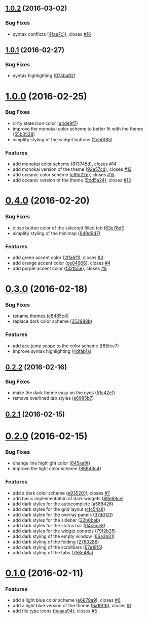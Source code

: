 <a name="1.0.2"></a>
## [1.0.2](https://github.com/oivva/otto/compare/v1.0.1...v1.0.2) (2016-03-02)


### Bug Fixes

* syntax conflicts ([4fae7c1](https://github.com/oivva/otto/commit/4fae7c1)), closes [#16](https://github.com/oivva/otto/issues/16)



<a name="1.0.1"></a>
## [1.0.1](https://github.com/oivva/otto/compare/v1.0.0...v1.0.1) (2016-02-27)


### Bug Fixes

* syntax highlighting ([074ba02](https://github.com/oivva/otto/commit/074ba02))



<a name="1.0.0"></a>
# [1.0.0](https://github.com/oivva/otto/compare/v0.4.0...v1.0.0) (2016-02-25)


### Bug Fixes

* dirty state icon color ([a4de9f7](https://github.com/oivva/otto/commit/a4de9f7))
* improve the monokai color scheme to better fit with the theme ([55b3538](https://github.com/oivva/otto/commit/55b3538))
* simplify styling of the widget buttons ([2eb0f85](https://github.com/oivva/otto/commit/2eb0f85))

### Features

* add monokai color scheme ([813745d](https://github.com/oivva/otto/commit/813745d)), closes [#14](https://github.com/oivva/otto/issues/14)
* add monokai version of the theme ([92e57cd](https://github.com/oivva/otto/commit/92e57cd)), closes [#12](https://github.com/oivva/otto/issues/12)
* add oceanic color scheme ([c8fe22e](https://github.com/oivva/otto/commit/c8fe22e)), closes [#15](https://github.com/oivva/otto/issues/15)
* add oceanic version of the theme ([9dd5a24](https://github.com/oivva/otto/commit/9dd5a24)), closes [#13](https://github.com/oivva/otto/issues/13)



<a name="0.4.0"></a>
# [0.4.0](https://github.com/oivva/otto/compare/v0.3.0...v0.4.0) (2016-02-20)


### Bug Fixes

* close button color of the selected filled tab ([63e76df](https://github.com/oivva/otto/commit/63e76df))
* simplify styling of the minimap ([649d947](https://github.com/oivva/otto/commit/649d947))

### Features

* add green accent color ([2ffa6f1](https://github.com/oivva/otto/commit/2ffa6f1)), closes [#3](https://github.com/oivva/otto/issues/3)
* add orange accent color ([ce04966](https://github.com/oivva/otto/commit/ce04966)), closes [#4](https://github.com/oivva/otto/issues/4)
* add purple accent color ([f32fb5e](https://github.com/oivva/otto/commit/f32fb5e)), closes [#8](https://github.com/oivva/otto/issues/8)



<a name="0.3.0"></a>
# [0.3.0](https://github.com/oivva/otto/compare/v0.2.2...v0.3.0) (2016-02-18)


### Bug Fixes

* rename themes ([c8485c4](https://github.com/oivva/otto/commit/c8485c4))
* replace dark color scheme ([353988b](https://github.com/oivva/otto/commit/353988b))

### Features

* add ace.jump scope to the color scheme ([f85fee7](https://github.com/oivva/otto/commit/f85fee7))
* improve syntax highlighting ([4dfab1a](https://github.com/oivva/otto/commit/4dfab1a))



<a name="0.2.2"></a>
## [0.2.2](https://github.com/oivva/otto/compare/v0.2.1...v0.2.2) (2016-02-16)


### Bug Fixes

* make the dark theme easy on the eyes ([51c42e1](https://github.com/oivva/otto/commit/51c42e1))
* remove overlined tab styles ([a6985b7](https://github.com/oivva/otto/commit/a6985b7))



<a name="0.2.1"></a>
## [0.2.1](https://github.com/oivva/otto/compare/v0.2.0...v0.2.1) (2016-02-15)




<a name="0.2.0"></a>
# [0.2.0](https://github.com/oivva/otto/compare/v0.1.0...v0.2.0) (2016-02-15)


### Bug Fixes

* change line highlight color ([645aa9f](https://github.com/oivva/otto/commit/645aa9f))
* improve the light color scheme ([86649c4](https://github.com/oivva/otto/commit/86649c4))

### Features

* add a dark color scheme ([e935201](https://github.com/oivva/otto/commit/e935201)), closes [#7](https://github.com/oivva/otto/issues/7)
* add basic implementation of dark widgets ([89e69ce](https://github.com/oivva/otto/commit/89e69ce))
* add dark styles for the autocomplete ([a588426](https://github.com/oivva/otto/commit/a588426))
* add dark styles for the grid layout ([cfc54a8](https://github.com/oivva/otto/commit/cfc54a8))
* add dark styles for the overlay panels ([37d012f](https://github.com/oivva/otto/commit/37d012f))
* add dark styles for the sidebar ([22b0bab](https://github.com/oivva/otto/commit/22b0bab))
* add dark styles for the status bar ([04c5ce8](https://github.com/oivva/otto/commit/04c5ce8))
* add dark styles for the widget controls ([79f2b25](https://github.com/oivva/otto/commit/79f2b25))
* add dark styling of the empty window ([66a3b01](https://github.com/oivva/otto/commit/66a3b01))
* add dark styling of the folding ([2760286](https://github.com/oivva/otto/commit/2760286))
* add dark styling of the scrollbars ([67e18f5](https://github.com/oivva/otto/commit/67e18f5))
* add dark styling of the tabs ([758e48a](https://github.com/oivva/otto/commit/758e48a))



<a name="0.1.0"></a>
# [0.1.0](https://github.com/oivva/otto/compare/6a19ff6...v0.1.0) (2016-02-11)


### Features

* add a light blue color scheme ([e6879a9](https://github.com/oivva/otto/commit/e6879a9)), closes [#6](https://github.com/oivva/otto/issues/6)
* add a light blue version of the theme ([6a19ff6](https://github.com/oivva/otto/commit/6a19ff6)), closes [#1](https://github.com/oivva/otto/issues/1)
* add file type icons ([baaaa94](https://github.com/oivva/otto/commit/baaaa94)), closes [#5](https://github.com/oivva/otto/issues/5)



